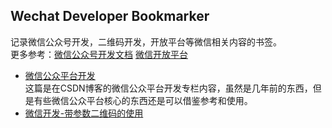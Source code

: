 ## Wechat Developer Bookmarker<br>
记录微信公众号开发，二维码开发，开放平台等微信相关内容的书签。<br>
更多参考：[微信公众号开发文档](https://mp.weixin.qq.com/wiki/home/index.html) [微信开放平台](https://open.weixin.qq.com/cgi-bin/showdocument?action=dir_list&t=resource/res_list&verify=1&lang=zh_CN)<br>
* [微信公众平台开发](http://blog.csdn.net/column/details/wechatmp.html)<br>
   这篇是在CSDN博客的微信公众平台开发专栏内容，虽然是几年前的东西，但是有些微信公众平台核心的东西还是可以借鉴参考和使用。<br>
* [微信开发-带参数二维码的使用](http://www.cnblogs.com/xiaocainiao2hao/p/5731800.html)<br>